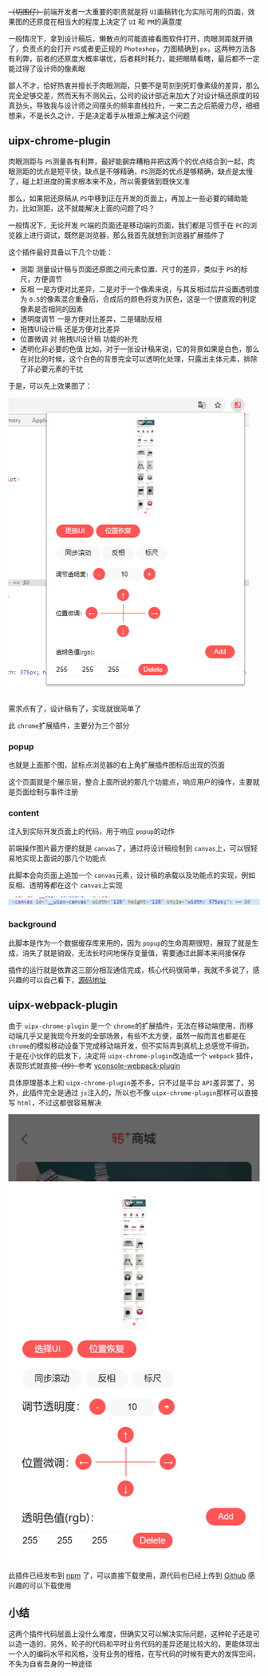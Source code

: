 <del>（切图仔）</del>前端开发者一大重要的职责就是将 `UI`画稿转化为实际可用的页面，效果图的还原度在相当大的程度上决定了 `UI` 和 `PM`的满意度

一般情况下，拿到设计稿后，懒散点的可能直接看图软件打开，肉眼测距就开搞了，负责点的会打开 `PS`或者更正规的 `Photoshop`，力图精确到 `px`，这两种方法各有利弊，前者的还原度大概率堪忧，后者耗时耗力，能把眼睛看瞎，最后都不一定能过得了设计师的像素眼

鄙人不才，恰好热衷并擅长于肉眼测距，只要不是苛刻到死盯像素级的差异，那么完全足够交差，然而天有不测风云，公司的设计部近来加大了对设计稿还原度的较真劲头，导致我与设计师之间摆头的频率直线拉升，一来二去之后筋疲力尽，细细想来，不是长久之计，于是决定着手从根源上解决这个问题

## uipx-chrome-plugin

肉眼测距与 `PS`测量各有利弊，最好能摒弃糟粕并把这两个的优点结合到一起，肉眼测距的优点是短平快，缺点是不够精确，`PS`测距的优点是够精确，缺点是太慢了，碰上赶进度的需求根本来不及，所以需要做到既快又准

那么，如果把还原稿从 `PS`中移到正在开发的页面上，再加上一些必要的辅助能力，比如测距，这不就能解决上面的问题了吗？

一般情况下，无论开发 `PC`端的页面还是移动端的页面，我们都是习惯于在 `PC`的浏览器上进行调试，既然是浏览器，那么我首先就想到浏览器扩展插件了

这个插件最好具备以下几个功能：

- 测距 
  测量设计稿与页面还原图之间元素位置、尺寸的差异，类似于 `PS`的标尺，方便调节
- 反相 
  一是方便对比差异，二是对于一个像素来说，与其反相过后并设置透明度为 `0.5`的像素混合重叠后，合成后的颜色将变为灰色，这是一个很直观的判定像素是否相同的因素
- 透明度调节 
  一是方便对比差异，二是辅助反相
- 拖拽UI设计稿 
  还是方便对比差异
- 位置微调 
  对 拖拽UI设计稿 功能的补充
- 透明化非必要的色值 
  比如，对于一张设计稿来说，它的背景如果是白色，那么在对比的时候，这个白色的背景完全可以透明化处理，只露出主体元素，排除了非必要元素的干扰

于是，可以先上效果图了：

![img](1.png)

需求点有了，设计稿有了，实现就很简单了

此 `chrome`扩展插件，主要分为三个部分

### popup

也就是上面那个图，鼠标点浏览器的右上角扩展插件图标后出现的页面

这个页面就是个展示层，整合上面所说的那几个功能点，响应用户的操作，主要就是页面绘制与事件注册

### content

注入到实际开发页面上的代码，用于响应 `popup`的动作

前端操作图片最方便的就是 `canvas`了，通过将设计稿绘制到 `canvas`上，可以很轻易地实现上面说的那几个功能点

此脚本会向页面上追加一个 `canvas`元素，设计稿的承载以及功能点的实现，例如反相、透明等都在这个 `canvas`上实现

![img](2.png)

### background

此脚本是作为一个数据缓存库来用的，因为 `popup`的生命周期很短，展现了就是生成，消失了就是销毁，无法长时间地保存变量值，需要通过此脚本来间接保存

插件的运行就是依靠这三部分相互通信完成，核心代码很简单，我就不多说了，感兴趣的可以自己看下，[源码地址](https://github.com/accforgit/uipx-chrome-plugin)

## uipx-webpack-plugin

由于 `uipx-chrome-plugin` 是一个 `chrome`的扩展插件，无法在移动端使用，而移动端几乎又是我现今开发的全部场景，有些不太方便，虽然一般而言也都是在 `chrome`的模拟移动设备下完成移动端开发，但不实际弄到真机上总感觉不得劲，于是在小伙伴的启发下，决定将 `uipx-chrome-plugin`改造成一个 `webpack` 插件，表现形式就直接<del>（抄）</del>参考 [vconsole-webpack-plugin](https://github.com/diamont1001/vconsole-webpack-plugin)

具体原理基本上和 `uipx-chrome-plugin`差不多，只不过是平台 `API`差异罢了，另外，此插件完全是通过 `js`注入的，所以也不像 `uipx-chrome-plugin`那样可以直接写 `html`，不过这都很容易解决

![img](3.png)

此插件已经发布到 [npm](https://www.npmjs.com/package/uipx-webpack-plugin) 了，可以直接下载使用，源代码也已经上传到 [Github](https://github.com/accforgit/uipx-webpack-plugin) 感兴趣的可以下载使用

## 小结

这两个插件代码层面上没什么难度，但确实又可以解决实际问题，这种轮子还是可以造一造的，另外，轮子的代码和平时业务代码的差异还是比较大的，更能体现出一个人的编码水平和风格，没有业务的桎梏，在写代码的时候有更大的发挥空间，不失为自省吾身的一种途径